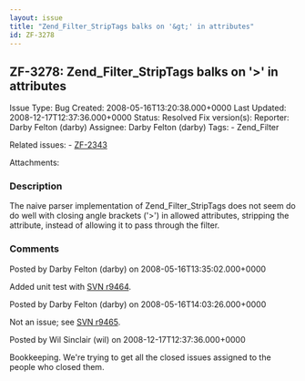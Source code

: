 ```yaml
---
layout: issue
title: "Zend_Filter_StripTags balks on '&gt;' in attributes"
id: ZF-3278
---
```


ZF-3278: Zend\_Filter\_StripTags balks on '>' in attributes
-----------------------------------------------------------

 Issue Type: Bug Created: 2008-05-16T13:20:38.000+0000 Last Updated: 2008-12-17T12:37:36.000+0000 Status: Resolved Fix version(s): 
 Reporter:  Darby Felton (darby)  Assignee:  Darby Felton (darby)  Tags: - Zend\_Filter
 
 Related issues: - [ZF-2343](/issues/browse/ZF-2343)
 
 Attachments: 
### Description

The naive parser implementation of Zend\_Filter\_StripTags does not seem do do well with closing angle brackets ('>') in allowed attributes, stripping the attribute, instead of allowing it to pass through the filter.

 

 

### Comments

Posted by Darby Felton (darby) on 2008-05-16T13:35:02.000+0000

Added unit test with [SVN r9464](http://framework.zend.com/code/changelog/Zend_Framework/?cs=9464).

 

 

Posted by Darby Felton (darby) on 2008-05-16T14:03:26.000+0000

Not an issue; see [SVN r9465](http://framework.zend.com/code/changelog/Zend_Framework/?cs=9465).

 

 

Posted by Wil Sinclair (wil) on 2008-12-17T12:37:36.000+0000

Bookkeeping. We're trying to get all the closed issues assigned to the people who closed them.

 

 